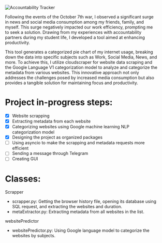 
![Accountability Tracker](https://github.com/YuvalShaffir/accountabilityTracker/assets/34415892/05f24280-f093-4839-a238-7f5c63d05da4)


Following the events of the October 7th war, I observed a significant surge in news and social media consumption among my friends, family, and myself. This surge negatively impacted our work efficiency, prompting me to seek a solution. 
Drawing from my experiences with accountability partners during my student life, I developed a tool aimed at enhancing productivity.

This tool generates a categorized pie chart of my internet usage, breaking down the data into specific subjects such as Work, Social Media, News, and more. 
To achieve this, I utilize cloudscraper for website data scraping and the Google Language V1 categorization model to analyze and categorize the metadata from various websites. 
This innovative approach not only addresses the challenges posed by increased media consumption but also provides a tangible solution for maintaining focus and productivity.

 

# Project in-progress steps:

- [x] Website scrapping
- [x] Extracting metadata from each website 
- [x] Categorizing websites using Google machine learning NLP categorization model 
- [x] Designing the project as organized packages
- [ ] Using asyncio to make the scrapping and metadata requests more efficient 
- [ ] Sending a message through Telegram
- [ ] Creating GUI 

# Classes:
Scrapper
- scrapper.py: Getting the browser history file, opening its database using SQL request, and extracting the websites and duration.
- metaExtractor.py: Extracting metadata from all websites in the list.

websitePredictor
- websitePredictor.py: Using Google language model to categorize the websites by subjects.

